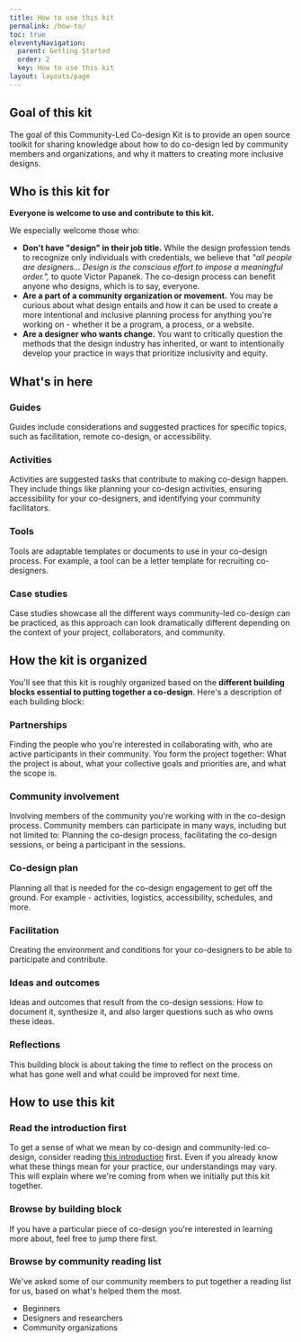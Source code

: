 ```yaml
---
title: How to use this kit
permalink: /how-to/
toc: true
eleventyNavigation:
  parent: Getting Started
  order: 2
  key: How to use this kit
layout: layouts/page
---
```

## Goal of this kit

The goal of this Community-Led Co-design Kit is to provide an open source toolkit for sharing knowledge about how to do co-design led by community members and organizations, and why it matters to creating more inclusive designs. 

## Who is this kit for

**Everyone is welcome to use and contribute to this kit.**

We especially welcome those who:

- **Don't have "design" in their job title.** While the design profession tends to recognize only  individuals with credentials, we believe that _"all people are designers... Design is the conscious effort to impose a meaningful order.",_ to quote Victor Papanek. The co-design process can benefit anyone who designs, which is to say, everyone.
- **Are a part of a community organization or movement.** You may be curious about what design entails and how it can be used to create a more intentional and inclusive planning process for anything you're working on - whether it be a program, a process, or a website.
- **Are a designer who wants change.** You want to critically question the methods that the design industry has inherited, or want to intentionally develop your practice in ways that prioritize inclusivity and equity.

## What's in here

### Guides

Guides include considerations and suggested practices for specific topics, such as facilitation, remote co-design, or accessibility.

### Activities

Activities are suggested tasks that contribute to making co-design happen. They include things like planning your co-design activities, ensuring accessibility for your co-designers, and identifying your community facilitators. 

### Tools

Tools are adaptable templates or documents to use in your co-design process. For example, a tool can be a letter template for recruiting co-designers. 

### Case studies

Case studies showcase all the different ways community-led co-design can be practiced, as this approach can look dramatically different depending on the context of your project, collaborators, and community.

## How the kit is organized

You'll see that this kit is roughly organized based on the **different building blocks essential to putting together a co-design**. Here's a description of each building block:

### Partnerships

Finding the people who you're interested in collaborating with, who are active participants in their community. You form the project together: What the project is about, what your collective goals and priorities are, and what the scope is.

### Community involvement

Involving members of the community you're working with in the co-design process. Community members can participate in many ways, including but not limited to: Planning the co-design process, facilitating the co-design sessions, or being a participant in the sessions.

### Co-design plan

Planning all that is needed for the co-design engagement to get off the ground. For example - activities, logistics, accessibility, schedules, and more.

### Facilitation

Creating the environment and conditions for your co-designers to be able to participate and contribute.

### Ideas and outcomes

Ideas and outcomes that result from the co-design sessions: How to document it, synthesize it, and also larger questions such as who owns these ideas. 

### Reflections

This building block is about taking the time to reflect on the process on what has gone well and what could be improved for next time.

## How to use this kit

### Read the introduction first

To get a sense of what we mean by co-design and community-led co-design, consider reading [this introduction](/introduction/) first. Even if you already know what these things mean for your practice, our understandings may vary. This will explain where we're coming from when we initially put this kit together.

### Browse by building block

If you have a particular piece of co-design you're interested in learning more about, feel free to jump there first.

### Browse by community reading list

We've asked some of our community members to put together a reading list for us, based on what's helped them the most. 

- Beginners
- Designers and researchers
- Community organizations
